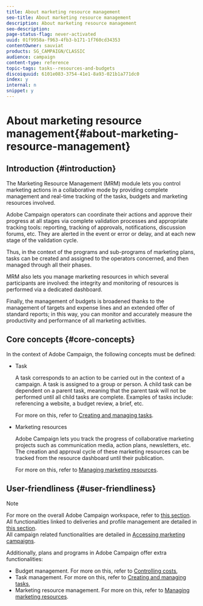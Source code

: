 ```yaml
---
title: About marketing resource management
seo-title: About marketing resource management
description: About marketing resource management
seo-description: 
page-status-flag: never-activated
uuid: 01f9958a-f963-4fb3-b171-1f760cd34353
contentOwner: sauviat
products: SG_CAMPAIGN/CLASSIC
audience: campaign
content-type: reference
topic-tags: tasks--resources-and-budgets
discoiquuid: 6101e083-3754-41e1-8a93-021b1a771dc0
index: y
internal: n
snippet: y
---
```


# About marketing resource management{#about-marketing-resource-management}

## Introduction {#introduction}

The Marketing Resource Management (MRM) module lets you control marketing actions in a collaborative mode by providing complete management and real-time tracking of the tasks, budgets and marketing resources involved.

Adobe Campaign operators can coordinate their actions and approve their progress at all stages via complete validation processes and appropriate tracking tools: reporting, tracking of approvals, notifications, discussion forums, etc. They are alerted in the event or error or delay, and at each new stage of the validation cycle.

Thus, in the context of the programs and sub-programs of marketing plans, tasks can be created and assigned to the operators concerned, and then managed through all their phases.

MRM also lets you manage marketing resources in which several participants are involved: the integrity and monitoring of resources is performed via a dedicated dashboard.

Finally, the management of budgets is broadened thanks to the management of targets and expense lines and an extended offer of standard reports; in this way, you can monitor and accurately measure the productivity and performance of all marketing activities.

## Core concepts {#core-concepts}

In the context of Adobe Campaign, the following concepts must be defined:

* Task

  A task corresponds to an action to be carried out in the context of a campaign. A task is assigned to a group or person. A child task can be dependent on a parent task, meaning that the parent task will not be performed until all child tasks are complete. Examples of tasks include: referencing a website, a budget review, a brief, etc.

  For more on this, refer to [Creating and managing tasks](../../campaign/using/creating-and-managing-tasks.md).

* Marketing resources

  Adobe Campaign lets you track the progress of collaborative marketing projects such as communication media, action plans, newsletters, etc. The creation and approval cycle of these marketing resources can be tracked from the resource dashboard until their publication.

  For more on this, refer to [Managing marketing resources](../../campaign/using/managing-marketing-resources.md).

## User-friendliness {#user-friendliness}

>[!NOTE]
>
>For more on the overall Adobe Campaign workspace, refer to [this section](../../platform/using/adobe-campaign-workspace.md).  
>All functionalities linked to deliveries and profile management are detailed in [this section](../../delivery/using/communication-channels.md).  
>All campaign related functionalities are detailed in [Accessing marketing campaigns](../../campaign/using/accessing-marketing-campaigns.md).

Additionally, plans and programs in Adobe Campaign offer extra functionalities:

* Budget management. For more on this, refer to [Controlling costs](../../campaign/using/controlling-costs.md),
* Task management. For more on this, refer to [Creating and managing tasks](../../campaign/using/creating-and-managing-tasks.md),
* Marketing resource management. For more on this, refer to [Managing marketing resources](../../campaign/using/managing-marketing-resources.md).

